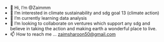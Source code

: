 - 👋 Hi, I’m @Zaimmm
- 👀 I’m interested in climate sustainability and sdg goal 13 (climate action)
- 🌱 I’m currently learning data analysis
- 💞️ I’m looking to collaborate on ventures which support any sdg and believe in taking the action and making earth a wonderful place to live.
- 📫 How to reach me ... zaimsharoon50@gmail.com

<!---
Zaimmm/Zaimmm is a ✨ special ✨ repository because its `README.md` (this file) appears on your GitHub profile.
You can click the Preview link to take a look at your changes.
--->
